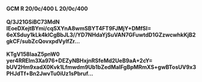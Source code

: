 #### GCM R 20/0c/400 L 20/0c/400
**Q/3J21GSiBC73MdN**<br/>**IEoeDXejtBYmi/cqSXYnA8wmSBYT4FT9FJMjY+DMfSI=**<br/>**6eXSduy1kLk4klCgBbJL3//YD7NHdaYjSuVAN7GFuwtdD1GZzwcwhkKjB2gkCF/subZcQovxpdVyIfZr...**<br/><br/>
**KTgV158IaaZ5pnW0**<br/>**yer4RREIm3Xa976+DEZyNBHxjnRSfeMd2UeB9aA+2cY=**<br/>**bUV2Hm9xadX0Kvk1Lfmwdm9Ub1bZedMaIFgBpMRmXS+gwBTosUV9x3PHJdTf+Bn2JwvTu0iUz1sPbruf...**